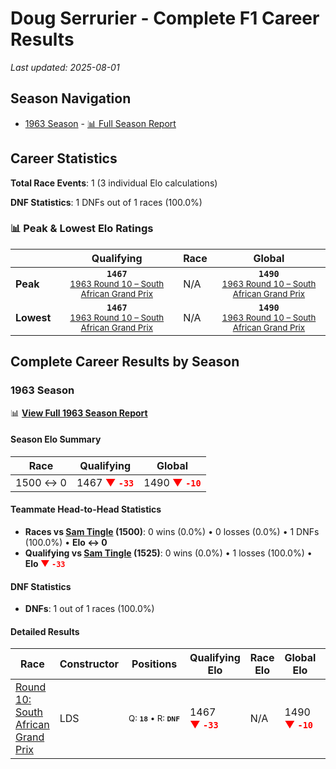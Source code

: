 # Doug Serrurier - Complete F1 Career Results

*Last updated: 2025-08-01*

## Season Navigation

- [1963 Season](#1963-season) - [📊 Full Season Report](../seasons/1963-season-report)

## Career Statistics

**Total Race Events**: 1 (3 individual Elo calculations)

**DNF Statistics**: 1 DNFs out of 1 races (100.0%)

### 📊 Peak & Lowest Elo Ratings

| &nbsp; | Qualifying | Race | Global |
|-------|------------|------|--------|
| **Peak** | <center>**`1467`**<br/><small>[1963 Round 10 – South African Grand Prix](../seasons/1963-season-report#round-10-south-african-grand-prix)</small></center> | N/A | <center>**`1490`**<br/><small>[1963 Round 10 – South African Grand Prix](../seasons/1963-season-report#round-10-south-african-grand-prix)</small></center> |
| **Lowest** | <center>**`1467`**<br/><small>[1963 Round 10 – South African Grand Prix](../seasons/1963-season-report#round-10-south-african-grand-prix)</small></center> | N/A | <center>**`1490`**<br/><small>[1963 Round 10 – South African Grand Prix](../seasons/1963-season-report#round-10-south-african-grand-prix)</small></center> |


## Complete Career Results by Season

### 1963 Season

📊 **[View Full 1963 Season Report](../seasons/1963-season-report)**

#### Season Elo Summary

| Race | Qualifying | Global |
|------|------------|--------|
| 1500 ↔ 0 | 1467 **<span style="color: red;">▼&nbsp;`-33`</span>** | 1490 **<span style="color: red;">▼&nbsp;`-10`</span>** |

#### Teammate Head-to-Head Statistics

- **Races vs [Sam Tingle](sam-tingle) (1500)**: 0 wins (0.0%) • 0 losses (0.0%) • 1 DNFs (100.0%) • **Elo ↔ 0**
- **Qualifying vs [Sam Tingle](sam-tingle) (1525)**: 0 wins (0.0%) • 1 losses (100.0%) • **Elo <span style="color: red;">▼&nbsp;`-33`</span>**

#### DNF Statistics

- **DNFs**: 1 out of 1 races (100.0%)

#### Detailed Results

| Race | Constructor | Positions | Qualifying Elo | Race Elo | Global Elo | Teammate |
|------|-------------|-----------|----------------|----------|------------|----------|
| [Round 10: South African Grand Prix](../seasons/1963-season-report#round-10-south-african-grand-prix) | LDS | <small>Q:&nbsp;**`18`**&nbsp;•&nbsp;R:&nbsp;**`DNF`**</small> | 1467 **<span style="color: red;">▼&nbsp;`-33`</span>** | N/A | 1490 **<span style="color: red;">▼&nbsp;`-10`</span>** | [Sam Tingle](sam-tingle)<br/><small>Q:&nbsp;**`17`**&nbsp;•&nbsp;R:&nbsp;**`DNF`**</small> |

